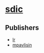# [sdic](https://pypi.org/project/sdic)



## Publishers
- [lr](https://pypi.org/user/lr)
- [mpavlisin](https://pypi.org/user/mpavlisin)

